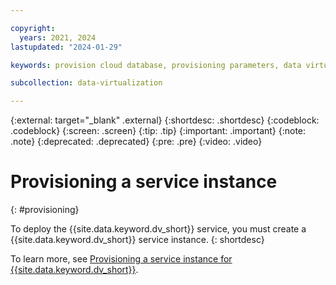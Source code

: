 ```yaml
---

copyright:
  years: 2021, 2024
lastupdated: "2024-01-29"

keywords: provision cloud database, provisioning parameters, data virtualization

subcollection: data-virtualization

---
```


{:external: target="_blank" .external}
{:shortdesc: .shortdesc}
{:codeblock: .codeblock}
{:screen: .screen}
{:tip: .tip}
{:important: .important}
{:note: .note}
{:deprecated: .deprecated}
{:pre: .pre}
{:video: .video}

# Provisioning a service instance
{: #provisioning}

To deploy the {{site.data.keyword.dv_short}} service, you must create a {{site.data.keyword.dv_short}} service instance. 
{: shortdesc}

To learn more, see [Provisioning a service instance for {{site.data.keyword.dv_short}}](https://dataplatform.cloud.ibm.com/docs/content/wsj/getting-started/dv-provision.html).

